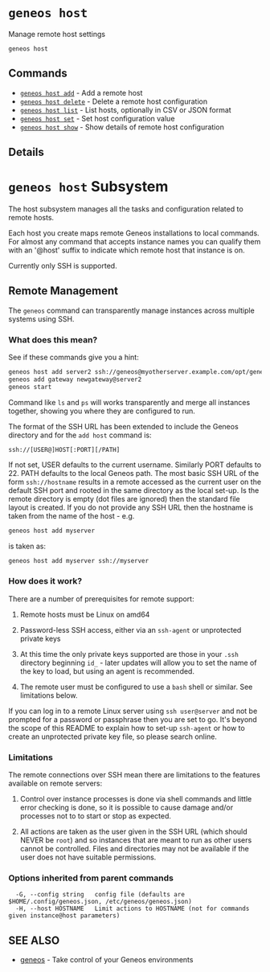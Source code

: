 # `geneos host`

Manage remote host settings

```text
geneos host
```
## Commands

* [`geneos host add`](geneos_host_add.md)	 - Add a remote host
* [`geneos host delete`](geneos_host_delete.md)	 - Delete a remote host configuration
* [`geneos host list`](geneos_host_list.md)	 - List hosts, optionally in CSV or JSON format
* [`geneos host set`](geneos_host_set.md)	 - Set host configuration value
* [`geneos host show`](geneos_host_show.md)	 - Show details of remote host configuration

## Details

# `geneos host` Subsystem

The host subsystem manages all the tasks and configuration related to
remote hosts.

Each host you create maps remote Geneos installations to local commands.
For almost any command that accepts instance names you can qualify them
with an '@host' suffix to indicate which remote host that instance is on.

Currently only SSH is supported.



## Remote Management

The `geneos` command can transparently manage instances across multiple
systems using SSH.

### What does this mean?

See if these commands give you a hint:

```bash
geneos host add server2 ssh://geneos@myotherserver.example.com/opt/geneos
geneos add gateway newgateway@server2
geneos start
```

Command like `ls` and `ps` will works transparently and merge all
instances together, showing you where they are configured to run.

The format of the SSH URL has been extended to include the Geneos
directory and for the `add host` command is:

`ssh://[USER@]HOST[:PORT][/PATH]`

If not set, USER defaults to the current username. Similarly PORT
defaults to 22. PATH defaults to the local Geneos path. The most basic
SSH URL of the form `ssh://hostname` results in a remote accessed as the
current user on the default SSH port and rooted in the same directory as
the local set-up. Is the remote directory is empty (dot files are
ignored) then the standard file layout is created. If you do not provide
any SSH URL then the hostname is taken from the name of the host - e.g.

```bash
geneos host add myserver
```

is taken as:

```bash
geneos host add myserver ssh://myserver
```

### How does it work?

There are a number of prerequisites for remote support:

1. Remote hosts must be Linux on amd64

2. Password-less SSH access, either via an `ssh-agent` or unprotected
   private keys

3. At this time the only private keys supported are those in your `.ssh`
   directory beginning `id_` - later updates will allow you to set the
   name of the key to load, but using an agent is recommended.

4. The remote user must be configured to use a `bash` shell or similar.
   See limitations below.

If you can log in to a remote Linux server using `ssh user@server` and
not be prompted for a password or passphrase then you are set to go.
It's beyond the scope of this README to explain how to set-up
`ssh-agent` or how to create an unprotected private key file, so please
search online.

### Limitations

The remote connections over SSH mean there are limitations to the
features available on remote servers:

1. Control over instance processes is done via shell commands and little
   error checking is done, so it is possible to cause damage and/or
   processes not to to start or stop as expected.

2. All actions are taken as the user given in the SSH URL (which should
   NEVER be `root`) and so instances that are meant to run as other
   users cannot be controlled. Files and directories may not be
   available if the user does not have suitable permissions.

### Options inherited from parent commands

```text
  -G, --config string   config file (defaults are $HOME/.config/geneos.json, /etc/geneos/geneos.json)
  -H, --host HOSTNAME   Limit actions to HOSTNAME (not for commands given instance@host parameters)
```

## SEE ALSO

* [geneos](geneos.md)	 - Take control of your Geneos environments
